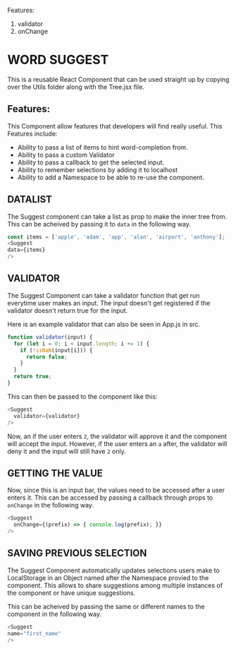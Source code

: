 Features:
1. validator
2. onChange

# WORD SUGGEST

This is a reusable React Component that can be used straight up by copying over the Utils folder along with the Tree.jsx file.

## Features:

This Component allow features that developers will find really useful. This Features include:

- Ability to pass a list of items to hint word-completion from.
- Ability to pass a custom Validator
- Ability to pass a callback to get the selected input.
- Ability to remember selections by adding it to localhost
- Ability to add a Namespace to be able to re-use the component.

## DATALIST

The Suggest component can take a list as prop to make the inner tree from. This can be acheived by passing it to `data` in the following way.

```javascript
const items = ['apple', 'adam', 'app', 'alan', 'airport', 'anthony'];
<Suggest
data={items}
/>

```

## VALIDATOR

The Suggest Component can take a validator function that get run everytime user makes an input. The input doesn't get registered if the validator doesn't return true for the input.

Here is an example validator that can also be seen in App.js in src.

```javascript
function validator(input) {
  for (let i = 0; i < input.length; i += 1) {
    if (!isNaN(input[i])) {
      return false;
    }
  }
  return true;
}
```

This can then be passed to the component like this:

```javascript
<Suggest
  validator={validator}
/>
```

Now, an if the user enters `2`, the validator will approve it and the component will accept the input. However, if the user enters an `a` after, the validator will deny it and the input will still have `2` only.

## GETTING THE VALUE

Now, since this is an input bar, the values need to be accessed after a user enters it. This can be accessed by passing a callback through props to `onChange` in the following way.

```javascript
<Suggest
  onChange={(prefix) => { console.log(prefix); }}
/>
```

## SAVING PREVIOUS SELECTION

The Suggest Component automatically updates selections users make to LocalStorage in an Object named after the Namespace provied to the component. This allows to share suggestions among multiple instances of the component or have unique suggestions.

This can be acheived by passing the same or different names to the component in the following way.

```javascript
<Suggest
name="first_name"
/>
```
